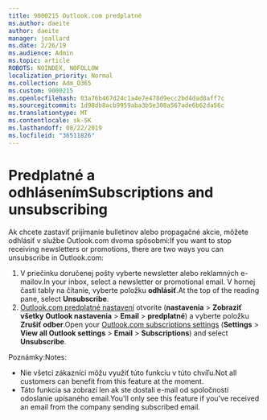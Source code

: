 ```yaml
---
title: 9000215 Outlook.com predplatné
ms.author: daeite
author: daeite
manager: joallard
ms.date: 2/26/19
ms.audience: Admin
ms.topic: article
ROBOTS: NOINDEX, NOFOLLOW
localization_priority: Normal
ms.collection: Adm_O365
ms.custom: 9000215
ms.openlocfilehash: 03a76b467d24c1a4e7e478d9ecc2bd4dad8aff7c
ms.sourcegitcommit: 1d98db8acb9959aba3b5e308a567ade6b62da56c
ms.translationtype: MT
ms.contentlocale: sk-SK
ms.lasthandoff: 08/22/2019
ms.locfileid: "36511826"
---
```

# <a name="subscriptions-and-unsubscribing"></a><span data-ttu-id="05ea9-102">Predplatné a odhlásením</span><span class="sxs-lookup"><span data-stu-id="05ea9-102">Subscriptions and unsubscribing</span></span>

<span data-ttu-id="05ea9-103">Ak chcete zastaviť prijímanie bulletinov alebo propagačné akcie, môžete odhlásiť v službe Outlook.com dvoma spôsobmi:</span><span class="sxs-lookup"><span data-stu-id="05ea9-103">If you want to stop receiving newsletters or promotions, there are two ways you can unsubscribe in Outlook.com:</span></span>

1. <span data-ttu-id="05ea9-104">V priečinku doručenej pošty vyberte newsletter alebo reklamných e-mailov.</span><span class="sxs-lookup"><span data-stu-id="05ea9-104">In your inbox, select a newsletter or promotional email.</span></span> <span data-ttu-id="05ea9-105">V hornej časti tably na čítanie, vyberte položku **odhlásiť**.</span><span class="sxs-lookup"><span data-stu-id="05ea9-105">At the top of the reading pane, select **Unsubscribe**.</span></span>
2. <span data-ttu-id="05ea9-106">[Outlook.com predplatné nastavení](https://outlook.live.com/mail/options/mail/brandsSubscriptions) otvoríte (**nastavenia** > **Zobraziť všetky Outlook nastavenia** > **Email** > **predplatné**) a vyberte položku **Zrušiť odber**.</span><span class="sxs-lookup"><span data-stu-id="05ea9-106">Open your [Outlook.com subscriptions settings](https://outlook.live.com/mail/options/mail/brandsSubscriptions) (**Settings** > **View all Outlook settings** > **Email** > **Subscriptions**) and select **Unsubscribe**.</span></span>

<span data-ttu-id="05ea9-107">Poznámky:</span><span class="sxs-lookup"><span data-stu-id="05ea9-107">Notes:</span></span>

- <span data-ttu-id="05ea9-108">Nie všetci zákazníci môžu využiť túto funkciu v túto chvíľu.</span><span class="sxs-lookup"><span data-stu-id="05ea9-108">Not all customers can benefit from this feature at the moment.</span></span>
- <span data-ttu-id="05ea9-109">Táto funkcia sa zobrazí len ak ste dostali e-mail od spoločnosti odoslanie upísaného email.</span><span class="sxs-lookup"><span data-stu-id="05ea9-109">You'll only see this feature if you've received an email from the company sending subscribed email.</span></span>